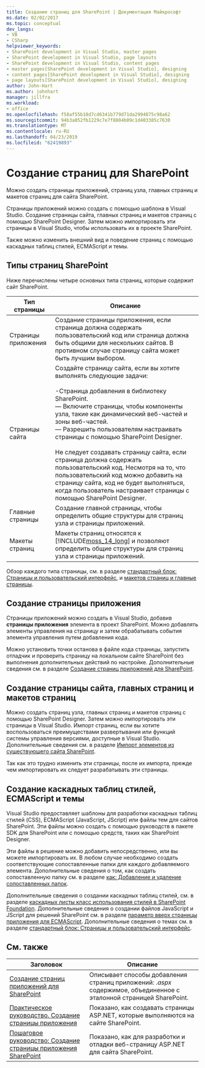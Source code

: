 ```yaml
---
title: Создание страниц для SharePoint | Документация Майкрософт
ms.date: 02/02/2017
ms.topic: conceptual
dev_langs:
- VB
- CSharp
helpviewer_keywords:
- SharePoint development in Visual Studio, master pages
- SharePoint development in Visual Studio, page layouts
- SharePoint development in Visual Studio, content pages
- master pages[SharePoint development in Visual Studio], designing
- content pages[SharePoint development in Visual Studio], designing
- page layouts[SharePoint development in Visual Studio], designing
author: John-Hart
ms.author: johnhart
manager: jillfra
ms.workload:
- office
ms.openlocfilehash: f58af55b18d7cd6341b779d71da2994875c98a62
ms.sourcegitcommit: 94b3a052fb1229c7e7f8804b09c1d403385c7630
ms.translationtype: MT
ms.contentlocale: ru-RU
ms.lasthandoff: 04/23/2019
ms.locfileid: "62419893"
---
```

# <a name="create-pages-for-sharepoint"></a>Создание страниц для SharePoint
  Можно создать страницы приложений, страниц узла, главных страниц и макетов страниц для сайта SharePoint.

 Страницы приложений можно создать с помощью шаблона в Visual Studio. Создание страницы сайта, главных страниц и макетов страниц с помощью SharePoint Designer. Затем можно импортировать эти страницы в Visual Studio, чтобы использовать их в проекте SharePoint.

 Также можно изменить внешний вид и поведение страниц с помощью каскадных таблиц стилей, ECMAScript и темы.

## <a name="types-of-sharepoint-pages"></a>Типы страниц SharePoint
 Ниже перечислены четыре основных типа страниц, которые содержит сайт SharePoint.

|Тип страницы|Описание|
|---------------|-----------------|
|Страницы приложения|Создание страницы приложения, если страница должна содержать пользовательский код или страница должна быть общими для нескольких сайтов. В противном случае страницу сайта может быть лучшим выбором.|
|Страницы сайта|Создайте страницу сайта, если вы хотите выполнять следующие задачи:<br /><br /> -Страница добавления в библиотеку SharePoint.<br />— Включите страницы, чтобы компоненты узла, такие как динамический веб-частей и зоны веб-частей.<br />— Разрешить пользователям настраивать страницы с помощью SharePoint Designer.<br /><br /> Не следует создавать страницу сайта, если страница должна содержать пользовательский код. Несмотря на то, что пользовательский код можно добавить на страницу сайта, код не будет выполняться, когда пользователь настраивает страницы с помощью SharePoint Designer.|
|Главные страницы|Создание главной страницы, чтобы определить общие структуры для страниц узла и страницы приложений.|
|Макеты страниц|Макеты страниц относятся к [!INCLUDE[moss_14_long](../sharepoint/includes/moss-14-long-md.md)] и позволяют определить общие структуры для страниц узла и страницы приложений.|

 Обзор каждого типа страницы, см. в разделе [стандартный блок: Страницы и пользовательский интерфейс](http://go.microsoft.com/fwlink/?LinkID=182095), и [макетов страниц и главные страницы](http://go.microsoft.com/fwlink/?LinkID=182096).

## <a name="create-application-pages"></a>Создание страницы приложения
 Страницы приложений можно создать в Visual Studio, добавив **страницы приложения** элемента в проект SharePoint. Можно добавлять элементы управления на страницу и затем обрабатывать события элемента управления путем добавления кода.

 Можно установить точки останова в файле кода страницы, запустить отладчик и проверить страницу на локальном сайте SharePoint без выполнения дополнительных действий по настройке. Дополнительные сведения см. в разделе [Создание страниц приложений для SharePoint](../sharepoint/creating-application-pages-for-sharepoint.md).

## <a name="create-site-pages-master-pages-and-page-layouts"></a>Создание страницы сайта, главных страниц и макетов страниц
 Можно создать страниц узла, главных страниц и макетов страниц с помощью SharePoint Designer. Затем можно импортировать эти страницы в Visual Studio. Импорт страниц, если вы хотите воспользоваться преимуществами развертывания или функций системы управления версиями, доступные в Visual Studio. Дополнительные сведения см. в разделе [Импорт элементов из существующего сайта SharePoint](../sharepoint/importing-items-from-an-existing-sharepoint-site.md).

 Так как это трудно изменить эти страницы, после их импорта, прежде чем импортировать их следует разрабатывать эти страницы.

## <a name="create-cascading-style-sheets-ecmascript-and-themes"></a>Создание каскадных таблиц стилей, ECMAScript и темы
 Visual Studio предоставляет шаблоны для разработки каскадных таблиц стилей (CSS), ECMAScript (JavaScript, JScript) или файлы тем для сайтов SharePoint. Эти файлы можно создать с помощью руководств в пакете SDK для SharePoint или с помощью средств, таких как SharePoint Designer.

 Эти файлы в решение можно добавить непосредственно, или вы можете импортировать их. В любом случае необходимо создать соответствующие сопоставленные папки для каждого добавляемого элемента. Дополнительные сведения о том, как создать сопоставленную папку см. в разделе [как: Добавление и удаление сопоставленных папок](../sharepoint/how-to-add-and-remove-mapped-folders.md).

 Дополнительные сведения о создании каскадных таблиц стилей, см. в разделе [каскадных листы класс использования стилей в SharePoint Foundation](http://go.microsoft.com/fwlink/?LinkID=182098). Дополнительные сведения о создании файлов JavaScript и JScript для решений SharePoint см. в разделе [параметр вверх страницы приложения для ECMAScript](http://go.microsoft.com/fwlink/?LinkID=182099). Дополнительные сведения о темах см. в разделе [стандартный блок: Страницы и пользовательский интерфейс](http://go.microsoft.com/fwlink/?LinkID=182095).

## <a name="related-topics"></a>См. также

|Заголовок|Описание|
|-----------|-----------------|
|[Создание страниц приложений для SharePoint](../sharepoint/creating-application-pages-for-sharepoint.md)|Описывает способы добавления страниц приложений: *.aspx* содержимое, объединенное с эталонной страницей SharePoint.|
|[Практическое руководство. Создание страницы приложения](../sharepoint/how-to-create-an-application-page.md)|Показано, как создавать страницы ASP.NET, которые выполняются на сайте SharePoint.|
|[Пошаговое руководство: Создание страницы приложения SharePoint](../sharepoint/walkthrough-creating-a-sharepoint-application-page.md)|Показано, как для разработки и отладки веб-страницу ASP.NET для сайта SharePoint.|

